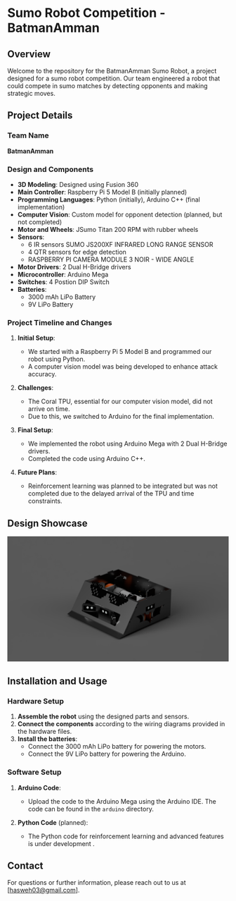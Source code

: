 # Sumo Robot Competition - BatmanAmman

## Overview

Welcome to the repository for the BatmanAmman Sumo Robot, a project designed for a sumo robot competition. Our team engineered a robot that could compete in sumo  matches by detecting opponents and making strategic moves.

## Project Details

### Team Name
**BatmanAmman**

### Design and Components

- **3D Modeling**: Designed using Fusion 360
- **Main Controller**: Raspberry Pi 5 Model B (initially planned)
- **Programming Languages**: Python (initially), Arduino C++ (final implementation)
- **Computer Vision**: Custom model for opponent detection (planned, but not completed)
- **Motor and Wheels**: JSumo Titan 200 RPM with rubber wheels
- **Sensors**: 
  - 6 IR sensors SUMO JS200XF INFRARED LONG RANGE SENSOR
  - 4 QTR sensors for edge detection
  - RASPBERRY PI CAMERA MODULE 3 NOIR - WIDE ANGLE
- **Motor Drivers**: 2 Dual H-Bridge drivers
- **Microcontroller**: Arduino Mega
- **Switches**: 4 Postion DIP Switch
- **Batteries**:
  - 3000 mAh LiPo Battery
  - 9V LiPo Battery

### Project Timeline and Changes

1. **Initial Setup**:
   - We started with a Raspberry Pi 5 Model B and programmed our robot using Python.
   - A computer vision model was being developed to enhance attack accuracy.

2. **Challenges**:
   - The Coral TPU, essential for our computer vision model, did not arrive on time.
   - Due to this, we switched to Arduino for the final implementation.

3. **Final Setup**:
   - We implemented the robot using Arduino Mega with 2 Dual H-Bridge drivers.
   - Completed the code using Arduino C++.

4. **Future Plans**:
   - Reinforcement learning was planned to be integrated but was not completed due to the delayed arrival of the TPU and time constraints.

## Design Showcase

![Sumo Robot Prototype](prototype.png)  


## Installation and Usage

### Hardware Setup

1. **Assemble the robot** using the designed parts and sensors.
2. **Connect the components** according to the wiring diagrams provided in the hardware files.
3. **Install the batteries**:
   - Connect the 3000 mAh LiPo battery for powering the motors.
   - Connect the 9V LiPo battery for powering the Arduino.

### Software Setup

1. **Arduino Code**:
   - Upload the code to the Arduino Mega using the Arduino IDE. The code can be found in the `arduino` directory.

2. **Python Code** (planned):
   - The Python code for reinforcement learning and advanced features is under development .


## Contact

For questions or further information, please reach out to us at [hasweh03@gmail.com].
